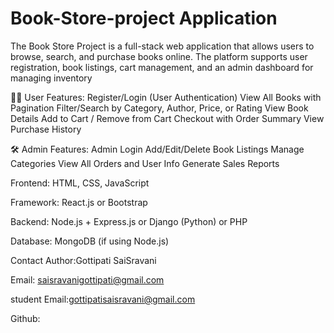 # Book-Store-project Application 

The Book Store Project is a full-stack web application that allows users to browse, search, and purchase books online. The platform supports user registration, book listings, cart management, and an admin dashboard for managing inventory 

🧑‍💻 User Features:
Register/Login (User Authentication)
View All Books with Pagination
Filter/Search by Category, Author, Price, or Rating
View Book Details
Add to Cart / Remove from Cart
Checkout with Order Summary
View Purchase History

🛠️ Admin Features:
Admin Login
Add/Edit/Delete Book Listings
Manage Categories
View All Orders and User Info
Generate Sales Reports

Frontend:
HTML, CSS, JavaScript

Framework: React.js or Bootstrap

Backend:
Node.js + Express.js or Django (Python) or PHP

Database:
MongoDB (if using Node.js)

Contact Author:Gottipati SaiSravani

Email: saisravanigottipati@gmail.com

student Email:gottipatisaisravani@gmail.com

Github:
